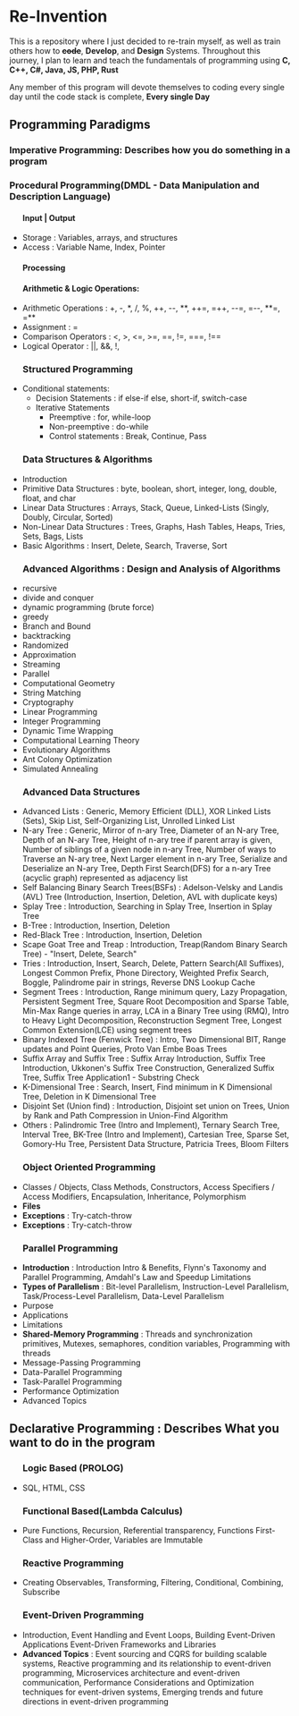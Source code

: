 <h1> Re-Invention </h1>
<p>This is a repository where I just decided to re-train myself, as well as train others how to <b><strike>code</strike></b>, <b>Develop</b>, and <b>Design</b> Systems. Throughout this journey, I plan to learn and teach the fundamentals of programming using <b>C, C++, C#, Java, JS, PHP, Rust</b></p>
<p>Any member of this program will devote themselves to coding every single day until the code stack is complete, <b>Every single Day</b></p>

<h2> Programming Paradigms </h2>
<h3> Imperative Programming: Describes how you do something in a program </h3>
<h3> Procedural Programming(DMDL - Data Manipulation and Description Language) </h3>
<ul>
    <h4> Input | Output </h4>
        <li> Storage : Variables, arrays, and structures </li>
        <li> Access :  Variable Name, Index, Pointer</li>
    <h4>Processing</h4>
    <h4>Arithmetic & Logic Operations: </h4>
    <li> Arithmetic Operations : +, -, *, /, %, ++, --, **, ++=, =++, --=, =--, **=, =** </li>
    <li> Assignment : = </li>
    <li> Comparison Operators : <, >, <=, >=, ==, !=, ===, !== </li>
    <li>Logical Operator : ||, &&, !, </li>
    <h3> Structured Programming </h3>
    <li>Conditional statements:
        <ul>
            <li> Decision Statements : if else-if else, short-if, switch-case</li>
            <li> Iterative Statements 
                <ul>
                    <li>Preemptive : for, while-loop</li>
                    <li>Non-preemptive : do-while</li>
                    <li>Control statements : Break, Continue, Pass</li>
                </ul>
            </li>
        </ul>
    </li>
    <h3>Data Structures & Algorithms</h3>
    <li> Introduction </li>
    <li>Primitive Data Structures : byte, boolean, short, integer, long, double, float, and char</li>
    <li>Linear Data Structures : Arrays, Stack, Queue, Linked-Lists (Singly, Doubly, Circular, Sorted)</li>
    <li>Non-Linear Data Structures : Trees, Graphs, Hash Tables, Heaps, Tries, Sets, Bags, Lists</li>
    <li>Basic Algorithms : Insert, Delete, Search, Traverse, Sort </li>
    <h3>Advanced Algorithms : Design and Analysis of Algorithms</h3>
    <li>recursive</li>
    <li>divide and conquer</li>
    <li>dynamic programming (brute force)</li>
    <li>greedy</li>
    <li>Branch and Bound</li>
    <li>backtracking</li>
    <li>Randomized</li>
    <li>Approximation</li>
    <li>Streaming</li>
    <li>Parallel</li>
    <li>Computational Geometry</li>
    <li>String Matching</li>
    <li>Cryptography</li>
    <li>Linear Programming</li>
    <li>Integer Programming</li>
    <li>Dynamic Time Wrapping</li>
    <li>Computational Learning Theory</li>
    <li>Evolutionary Algorithms</li>
    <li>Ant Colony Optimization</li>
    <li>Simulated Annealing</li>
    <h3>Advanced Data Structures</h3>
    <li>Advanced Lists : Generic, Memory Efficient (DLL), XOR Linked Lists (Sets), Skip List, Self-Organizing List, Unrolled Linked List</li>
    <li>N-ary Tree : Generic, Mirror of n-ary Tree, Diameter of an N-ary Tree, Depth of an N-ary Tree, Height of n-ary tree if parent array is given, Number of siblings of a given node in n-ary Tree, Number of ways to Traverse an N-ary tree, Next Larger element in n-ary Tree, Serialize and Deserialize an N-ary Tree, Depth First Search(DFS) for a n-ary Tree (acyclic graph) represented as adjacency list </li>
    <li>Self Balancing Binary Search Trees(BSFs) : Adelson-Velsky and Landis (AVL) Tree (Introduction, Insertion, Deletion, AVL with duplicate keys)</li>
    <li>Splay Tree : Introduction, Searching in Splay Tree, Insertion in Splay Tree</li>
    <li>B-Tree : Introduction, Insertion, Deletion</li>
    <li>Red-Black Tree : Introduction, Insertion, Deletion</li>
    <li>Scape Goat Tree and Treap : Introduction, Treap(Random Binary Search Tree) - "Insert, Delete, Search"</li>
    <li>Tries : Introduction, Insert, Search, Delete, Pattern Search(All Suffixes), Longest Common Prefix, Phone Directory, Weighted Prefix Search, Boggle, Palindrome pair in strings, Reverse DNS Lookup Cache</li>
    <li>Segment Trees : Introduction, Range minimum query, Lazy Propagation, Persistent Segment Tree, Square Root Decomposition and Sparse Table, Min-Max Range queries in array, LCA in a Binary Tree using (RMQ), Intro to Heavy Light Decomposition, Reconstruction Segment Tree, Longest Common Extension(LCE) using segment trees</li>
    <li>Binary Indexed Tree (Fenwick Tree) : Intro, Two Dimensional BIT, Range updates and Point Queries, Proto Van Embe Boas Trees</li>
    <li>Suffix Array and Suffix Tree : Suffix Array Introduction, Suffix Tree Introduction, Ukkonen's Suffix Tree Construction, Generalized Suffix Tree, Suffix Tree Application1 - Substring Check</li>
    <li>K-Dimensional Tree : Search, Insert, Find minimum in K Dimensional Tree, Deletion in K Dimensional Tree</li>
    <li>Disjoint Set (Union find) : Introduction, Disjoint set union on Trees, Union by Rank and Path Compression in Union-Find Algorithm</li>
    <li>Others : Palindromic Tree (Intro and Implement), Ternary Search Tree, Interval Tree, BK-Tree (Intro and Implement), Cartesian Tree, Sparse Set, Gomory-Hu Tree, Persistent Data Structure, Patricia Trees, Bloom Filters</li>
    <h3>Object Oriented Programming</h3>
    <li>Classes / Objects, Class Methods, Constructors, Access Specifiers / Access Modifiers, Encapsulation, Inheritance, Polymorphism</li>
    <li><b>Files</b></li>
    <li><b>Exceptions</b> : Try-catch-throw</li>
    <li><b>Exceptions</b> : Try-catch-throw</li>
    <h3> Parallel Programming </h3>
    <li><b>Introduction</b> : Introduction Intro & Benefits, Flynn's Taxonomy and Parallel Programming, Amdahl's Law and Speedup Limitations</li>
    <li><b>Types of Parallelism</b> : Bit-level Parallelism, Instruction-Level Parallelism, Task/Process-Level Parallelism, Data-Level Parallelism</li>
    <li>Purpose</li>
    <li>Applications</li>
    <li>Limitations</li>
    <li><b>Shared-Memory Programming</b> : Threads and synchronization primitives, Mutexes, semaphores, condition variables, Programming with threads</li>
    <li>Message-Passing Programming</li>
    <li>Data-Parallel Programming</li>
    <li>Task-Parallel Programming</li>
    <li>Performance Optimization</li>
    <li>Advanced Topics</li>
</ul>

<h2>Declarative Programming : Describes What you want to do in the program</h2>

<ul>
    <h3>Logic Based (PROLOG)</h3>
    <li>SQL, HTML, CSS</li>
    <h3>Functional Based(Lambda Calculus)</h3>
    <li>Pure Functions, Recursion, Referential transparency, Functions First-Class and Higher-Order, Variables are Immutable</li>
    <h3>Reactive Programming</h3>
    <li>Creating Observables, Transforming, Filtering, Conditional, Combining, Subscribe</li>
    <h3>Event-Driven Programming</h3>
    <li>Introduction, Event Handling and Event Loops, Building Event-Driven Applications Event-Driven Frameworks and Libraries</li>
    <li><b>Advanced Topics</b> :  Event sourcing and CQRS for building scalable systems, Reactive programming and its relationship to event-driven programming, Microservices architecture and event-driven communication, Performance Considerations and Optimization techniques for event-driven systems, Emerging trends and future directions in event-driven programming</li>
</ul>
